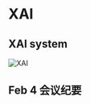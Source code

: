 # XAI

## XAI system
![XAI](https://github.com/juliofeng/Picture/blob/main/XAISystem.png)


## Feb 4 会议纪要


